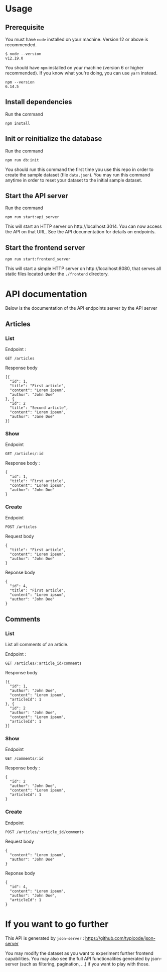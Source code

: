 # Usage 

## Prerequisite

You must have `node` installed on your machine. Version 12 or above is recommended. 

```
$ node --version
v12.19.0
```

You should have `npm` installed on your machine (version 6 or higher recommended). If you know what you're doing, you can use `yarn` instead.

```
npm --version
6.14.5
```

## Install dependencies

Run the command 

```
npm install
```

## Init or reinitialize the database

Run the command

```
npm run db:init
```

You should run this command the first time you use this repo in order to create the sample dataset (file `data.json`). You may run this command anytime
in order to reset your dataset to the initial sample dataset.

## Start the API server

Run the command 

```
npm run start:api_server
```

This will start an HTTP server on http://localhost:3014. You can now access the API on that URL. See the API documentation for details on endpoints.

## Start the frontend server

```
npm run start:frontend_server 
```

This will start a simple HTTP server on http://localhost:8080, that serves all static files located under the `./frontend` directory.

 
# API documentation

Below is the documentation of the API endpoints server by the API server 

## Articles

### List

Endpoint : 

```
GET /articles
```

Response body

```
[{
  "id": 1,
  "title": "First article",
  "content": "Lorem ipsum",
  "author": "John Doe"
}, {
  "id": 2
  "title": "Second article",
  "content": "Lorem ipsum",
  "author": "Jane Doe"
}]
```

### Show

Endpoint 

```
GET /articles/:id
```

Response body : 

```
{
  "id": 1,
  "title": "First article",
  "content": "Lorem ipsum",
  "author": "John Doe"
}
```

### Create

Endpoint 

```
POST /articles
```

Request body

```
{
  "title": "First article",
  "content": "Lorem ipsum",
  "author": "John Doe"
}
```

Reponse body
```
{
  "id": 4,
  "title": "First article",
  "content": "Lorem ipsum",
  "author": "John Doe"
}
```

## Comments

### List

List all comments of an article.

Endpoint : 

```
GET /articles/:article_id/comments
```

Response body

```
[{
  "id": 1,
  "author": "John Doe",
  "content": "Lorem ipsum",
  "articleId": 1
}, {
  "id": 2
  "author": "John Doe",
  "content": "Lorem ipsum",
  "articleId": 1
}]
```

### Show

Endpoint 

```
GET /comments/:id
```

Response body : 

```
{
  "id": 2
  "author": "John Doe",
  "content": "Lorem ipsum",
  "articleId": 1
}
```

### Create

Endpoint 

```
POST /articles/:article_id/comments
```

Request body

```
{
  "content": "Lorem ipsum",
  "author": "John Doe"
}
```

Reponse body
```
{
  "id": 4,
  "content": "Lorem ipsum",
  "author": "John Doe",
  "articleId": 1
}
```



# If you want to go further

This API is generated by `json-server` : https://github.com/typicode/json-server

You may modify the dataset as you want to experiment further frontend capabilities. You may also see the full API functionalities generated by json-server
(such as filtering, pagination, …) if you want to play with those.
